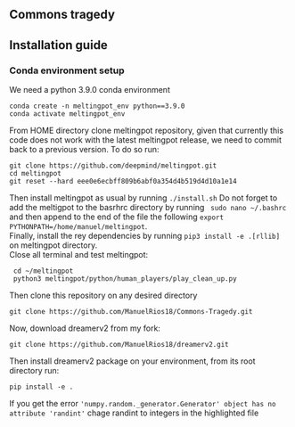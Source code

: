 ## Commons tragedy

## Installation guide

### Conda environment setup

We need a python 3.9.0 conda environment

```
conda create -n meltingpot_env python==3.9.0
conda activate meltingpot_env
```

From HOME directory clone meltingpot repository, given that currently this code does not work 
with the latest meltingpot release, we need to commit back to a previous version. To do so run:

```
git clone https://github.com/deepmind/meltingpot.git
cd meltingpot
git reset --hard eee0e6ecbff809b6abf0a354d4b519d4d10a1e14
```

Then install meltingpot as usual by running `./install.sh`
Do not forget to add the meltigpot to the basrhrc directory by running `
sudo nano ~/.bashrc` and then append to the end of the file the following `export PYTHONPATH=/home/manuel/meltingpot`.  
Finally, install the rey dependencies by running `pip3 install -e .[rllib]` on meltingpot directory.   
Close all terminal and test meltingpot:

``` 
 cd ~/meltingpot
 python3 meltingpot/python/human_players/play_clean_up.py
```

Then clone this repository on any desired directory

```
git clone https://github.com/ManuelRios18/Commons-Tragedy.git
```

Now, download dreamerv2 from my fork:

```
git clone https://github.com/ManuelRios18/dreamerv2.git
```

Then install dreamerv2 package on your environment, from  its root directory run:

```commandline
pip install -e .
```

If you get the error `'numpy.random._generator.Generator' object has no attribute 'randint'`
chage randint to integers in the highlighted file